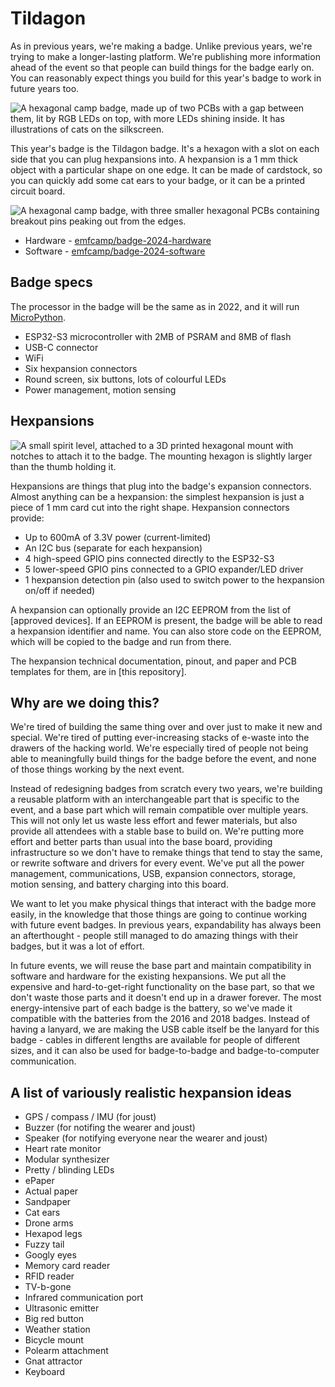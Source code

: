 # Tildagon

As in previous years, we're making a badge. Unlike previous years, we're trying to make a longer-lasting platform. We're publishing more information ahead of the event so that people can build things for the badge early on. You can reasonably expect things you build for this year's badge to work in future years too.

![A hexagonal camp badge, made up of two PCBs with a gap between them, lit by RGB LEDs on top, with more LEDs shining inside. It has illustrations of cats on the silkscreen.](/images/badge-photos/badge-in-the-dark.jpg "Tildagon in the dark")

This year's badge is the Tildagon badge. It's a hexagon with a slot on each side that you can plug hexpansions into. A hexpansion is a 1 mm thick object with a particular shape on one edge. It can be made of cardstock, so you can quickly add some cat ears to your badge, or it can be a printed circuit board.

![A hexagonal camp badge, with three smaller hexagonal PCBs containing breakout pins peaking out from the edges.](/images/badge-photos/badge-with-hexpansions.jpg "Tildagon with attached Hexpansions")

* Hardware - [emfcamp/badge-2024-hardware](https://github.com/emfcamp/badge-2024-hardware)
* Software - [emfcamp/badge-2024-software](https://github.com/emfcamp/badge-2024-software)

## Badge specs

The processor in the badge will be the same as in 2022, and it will run [MicroPython](https://micropython.org/).

* ESP32-S3 microcontroller with 2MB of PSRAM and 8MB of flash
* USB-C connector
* WiFi
* Six hexpansion connectors
* Round screen, six buttons, lots of colourful LEDs
* Power management, motion sensing

## Hexpansions

![A small spirit level, attached to a 3D printed hexagonal mount with notches to attach it to the badge. The mounting hexagon is slightly larger than the thumb holding it.](/images/badge-photos/hexpansion.png "A Hexpansion")

Hexpansions are things that plug into the badge's expansion connectors. Almost anything can be a hexpansion: the simplest hexpansion is just a piece of 1 mm card cut into the right shape. Hexpansion connectors provide:

* Up to 600mA of 3.3V power (current-limited)
* An I2C bus (separate for each hexpansion)
* 4 high-speed GPIO pins connected directly to the ESP32-S3
* 5 lower-speed GPIO pins connected to a GPIO expander/LED driver
* 1 hexpansion detection pin (also used to switch power to the hexpansion on/off if needed)

A hexpansion can optionally provide an I2C EEPROM from the list of [approved devices]<!--FIXME add the link-->. If an EEPROM is present, the badge will be able to read a hexpansion identifier and name. You can also store code on the EEPROM, which will be copied to the badge and run from there. <!-- You may not use address 0x77 on the badge I2C bus (if you do, the I2C connection between your hexpansion and the badge will be disabled). -->

The hexpansion technical documentation, pinout, and paper and PCB templates for them, are in [this repository]<!--FIXME add the link-->.

## Why are we doing this?

We're tired of building the same thing over and over just to make it new and special. We're tired of putting ever-increasing stacks of e-waste into the drawers of the hacking world. We're especially tired of people not being able to meaningfully build things for the badge before the event, and none of those things working by the next event.

Instead of redesigning badges from scratch every two years, we're building a reusable platform with an interchangeable part that is specific to the event, and a base part which will remain compatible over multiple years. This will not only let us waste less effort and fewer materials, but also provide all attendees with a stable base to build on. We're putting more effort and better parts than usual into the base board, providing infrastructure so we don't have to remake things that tend to stay the same, or rewrite software and drivers for every event. We've put all the power management, communications, USB, expansion connectors, storage, motion sensing, and battery charging into this board.

We want to let you make physical things that interact with the badge more easily, in the knowledge that those things are going to continue working with future event badges. In previous years, expandability has always been an afterthought - people still managed to do amazing things with their badges, but it was a lot of effort.

In future events, we will reuse the base part and maintain compatibility in software and hardware for the existing hexpansions. We put all the expensive and hard-to-get-right functionality on the base part, so that we don't waste those parts and it doesn't end up in a drawer forever. The most energy-intensive part of each badge is the battery, so we've made it compatible with the batteries from the 2016 and 2018 badges. Instead of having a lanyard, we are making the USB cable itself be the lanyard for this badge - cables in different lengths are available for people of different sizes, and it can also be used for badge-to-badge and badge-to-computer communication.

## A list of variously realistic hexpansion ideas

* GPS / compass / IMU (for joust)
* Buzzer (for notifing the wearer and joust)
* Speaker (for notifying everyone near the wearer and joust)
* Heart rate monitor
* Modular synthesizer
* Pretty / blinding LEDs
* ePaper
* Actual paper
* Sandpaper
* Cat ears
* Drone arms
* Hexapod legs
* Fuzzy tail
* Googly eyes
* Memory card reader
* RFID reader
* TV-b-gone
* Infrared communication port
* Ultrasonic emitter
* Big red button
* Weather station
* Bicycle mount
* Polearm attachment
* Gnat attractor
* Keyboard
